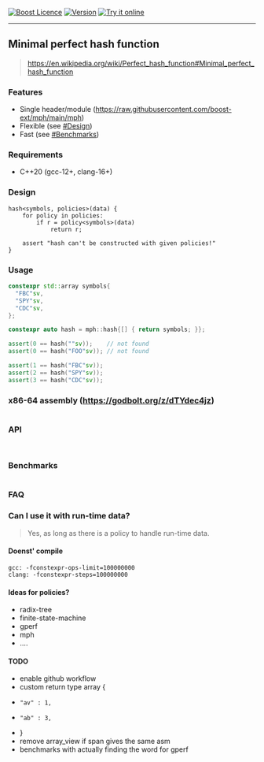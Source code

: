 <a href="http://www.boost.org/LICENSE_1_0.txt" target="_blank">![Boost Licence](http://img.shields.io/badge/license-boost-blue.svg)</a>
<a href="https://github.com/boost-ext/mph/releases" target="_blank">![Version](https://badge.fury.io/gh/boost-ext%2Fmph.svg)</a>
<a href="https://godbolt.org/z/dTYdec4jz">![Try it online](https://img.shields.io/badge/try%20it-online-blue.svg)</a>

---------------------------------------

## Minimal perfect hash function

> https://en.wikipedia.org/wiki/Perfect_hash_function#Minimal_perfect_hash_function

### Features

- Single header/module (https://raw.githubusercontent.com/boost-ext/mph/main/mph)
- Flexible (see [#Design](#design))
- Fast (see [#Benchmarks](#benchmarks))

### Requirements

- C++20 (gcc-12+, clang-16+)

### Design

```
hash<symbols, policies>(data) {
    for policy in policies:
        if r = policy<symbols>(data)
            return r;

    assert "hash can't be constructed with given policies!"
}
```

### Usage

```cpp
constexpr std::array symbols{
  "FBC"sv,
  "SPY"sv,
  "CDC"sv,
};

constexpr auto hash = mph::hash{[] { return symbols; }};

assert(0 == hash(""sv));    // not found
assert(0 == hash("FOO"sv)); // not found

assert(1 == hash("FBC"sv));
assert(2 == hash("SPY"sv));
assert(3 == hash("CDC"sv));
```

### x86-64 assembly (https://godbolt.org/z/dTYdec4jz)

```
```

### API

```
```

```
```

### Benchmarks

```
```

### FAQ

### Can I use it with run-time data?

> Yes, as long as there is a policy to handle run-time data.

#### Doenst' compile

```
gcc: -fconstexpr-ops-limit=100000000
clang: -fconstexpr-steps=100000000
```

#### Ideas for policies?

- radix-tree
- finite-state-machine
- gperf
- mph
- ....

#### TODO

- enable github workflow
- custom return type array {
-     "av" : 1,
-     "ab" : 3,
- }
- remove array_view if span gives the same asm
- benchmarks with actually finding the word for gperf
